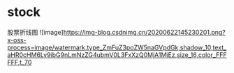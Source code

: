 # stock
股票折线图
![image]https://img-blog.csdnimg.cn/20200622145230201.png?x-oss-process=image/watermark,type_ZmFuZ3poZW5naGVpdGk,shadow_10,text_aHR0cHM6Ly9ibG9nLmNzZG4ubmV0L3FxXzQ0MjA1MjEz,size_16,color_FFFFFF,t_70
